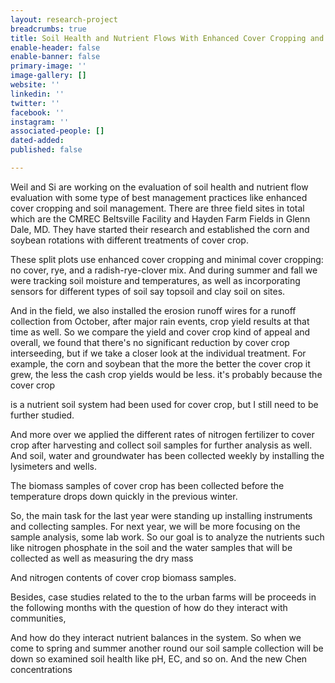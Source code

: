 ```yaml
---
layout: research-project
breadcrumbs: true
title: Soil Health and Nutrient Flows With Enhanced Cover Cropping and Soil Management
enable-header: false
enable-banner: false
primary-image: ''
image-gallery: []
website: ''
linkedin: ''
twitter: ''
facebook: ''
instagram: ''
associated-people: []
dated-added: 
published: false

---
```

Weil and Si are working on the evaluation of soil health and nutrient flow evaluation with some type of best management practices like enhanced cover cropping and soil management. There are three field sites in total which are the CMREC Beltsville Facility and Hayden Farm Fields in Glenn Dale, MD. They have started their research and established the corn and soybean rotations with different treatments of cover crop.

These split plots use enhanced cover cropping and minimal cover cropping: no cover, rye, and a radish-rye-clover mix. And during summer and fall we were tracking soil moisture and temperatures, as well as incorporating sensors for different types of soil say topsoil and clay soil on sites.

And in the field, we also installed the erosion runoff wires for a runoff collection from October, after major rain events, crop yield results at that time as well. So we compare the yield and cover crop kind of appeal and overall, we found that there's no significant reduction by cover crop interseeding, but if we take a closer look at the individual treatment. For example, the corn and soybean that the more the better the cover crop it grew, the less the cash crop yields would be less. it's probably because the cover crop

is a nutrient soil system had been used for cover crop, but I still need to be further studied.

And more over we applied the different rates of nitrogen fertilizer to cover crop after harvesting and collect soil samples for further analysis as well. And soil, water and groundwater has been collected weekly by installing the lysimeters and wells.

The biomass samples of cover crop has been collected before the temperature drops down quickly in the previous winter.

So, the main task for the last year were standing up installing instruments and collecting samples. For next year, we will be more focusing on the sample analysis, some lab work. So our goal is to analyze the nutrients such like nitrogen phosphate in the soil and the water samples that will be collected as well as measuring the dry mass

And nitrogen contents of cover crop biomass samples.

Besides, case studies related to the to the urban farms will be proceeds in the following months with the question of how do they interact with communities,

And how do they interact nutrient balances in the system. So when we come to spring and summer another round our soil sample collection will be down so examined soil health like pH, EC, and so on. And the new Chen concentrations